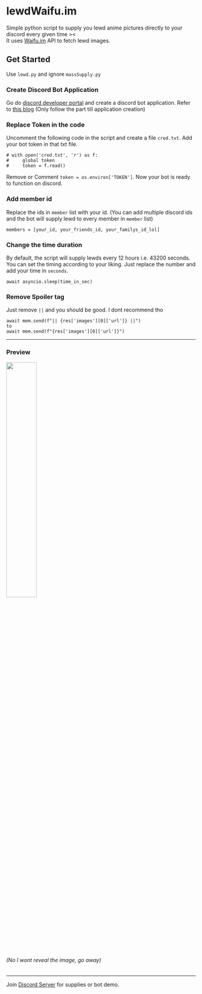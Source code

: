 # lewdWaifu.im
Simple python script to supply you lewd anime pictures directly to your discord every given time >< <br> 
It uses [Waifu.im](https://waifu.im/) API to fetch lewd images.

## Get Started 
Use `lewd.py` and ignore `massSupply.py`
### Create Discord Bot Application
Go do [discord developer portal](https://discord.com/developers) and create a discord bot application.
Refer to [this blog](https://www.makeuseof.com/how-to-make-discord-bot/) (Only follow the part till application creation)
### Replace Token in the code
Uncomment the following code in the script and create a file `cred.txt`. Add your bot token in that txt file. 
```
# with open('cred.txt', 'r') as f:
#     global token 
#     token = f.read()
```
Remove or Comment `token = os.environ['TOKEN']`. Now your bot is ready to function on discord. 
### Add member id
Replace the ids in `member` list with your id. (You can add multiple discord ids and the bot will supply lewd to every member in `member` list)
```
members = [your_id, your_friends_id, your_familys_id_lol]
```
### Change the time duration
By default, the script will supply lewds every 12 hours i.e. 43200 seconds. You can set the timing according to your liking. Just replace the number and add your time in `seconds`.
```
await asyncio.sleep(time_in_sec)
```
### Remove Spoiler tag
Just remove `||` and you should be good. I dont recommend tho 
```
await mem.send(f"|| {res['images'][0]['url']} ||")
to
await mem.send(f"{res['images'][0]['url']}")
```
<hr>

### Preview 

<img src="https://cdn.discordapp.com/attachments/990523749721833532/1006240726868316272/Screenshot_2022-08-08_at_10.10.59_PM.png" width="40%"><h6>(No I wont reveal the image, go away)</h6>

<hr> 

Join [Discord Server](https://discord.gg/Hcg4HThZAn) for supplies or bot demo.
